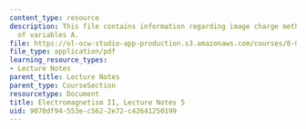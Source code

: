 ```yaml
---
content_type: resource
description: This file contains information regarding image charge method; separation
  of variables A.
file: https://ol-ocw-studio-app-production.s3.amazonaws.com/courses/8-07-electromagnetism-ii-fall-2012/9070df94553ec5622e72c42641250199_MIT8_07F12_ln5.pdf
file_type: application/pdf
learning_resource_types:
- Lecture Notes
parent_title: Lecture Notes
parent_type: CourseSection
resourcetype: Document
title: Electromagnetism II, Lecture Notes 5
uid: 9070df94-553e-c562-2e72-c42641250199
---
```

